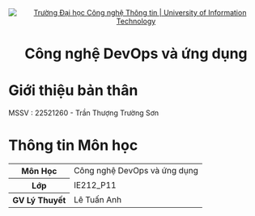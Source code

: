 <div align="center">
  <a href="https://www.uit.edu.vn/" title="Trường Đại học Công nghệ Thông tin" target="_blank">
    <img src="https://i.imgur.com/WmMnSRt.png" alt="Trường Đại học Công nghệ Thông tin | University of Information Technology">
  </a>
</div>
<!-- Header -->
<h1 align="center"><b>Công nghệ DevOps và ứng dụng </b></h>


# Giới thiệu bản thân
MSSV : 22521260 -  Trần Thượng Trường Sơn

# Thông tin Môn học
<table>
  <tr><th>Môn Học     </th><td>Công nghệ DevOps và ứng dụng</td></tr>
  <tr><th>Lớp         </th><td>IE212_P11               </td></tr>
  <tr><th>GV Lý Thuyết</th><td>Lê Tuấn Anh        </td></tr>
</table>
